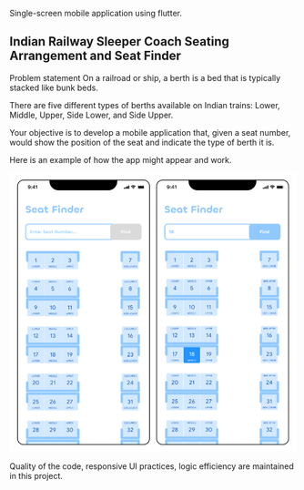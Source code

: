 Single-screen mobile application using flutter.

## Indian Railway Sleeper Coach Seating Arrangement and Seat Finder

Problem statement
On a railroad or ship, a berth is a bed that is typically stacked like bunk beds.

There are five different types of berths available on Indian trains: Lower, Middle, Upper, Side Lower, and Side Upper.

Your objective is to develop a mobile application that, given a seat number, would show the position of the seat and indicate the type of berth it is.

Here is an example of how the app might appear and work.

![image](https://github.com/rjchakraborty/SeatFinder/blob/5b6ec15ded3cc6536f4cb60075b36c62cb27c82a/seat_layout.png)



Quality of the code, responsive UI practices, logic efficiency are maintained in this project. 
